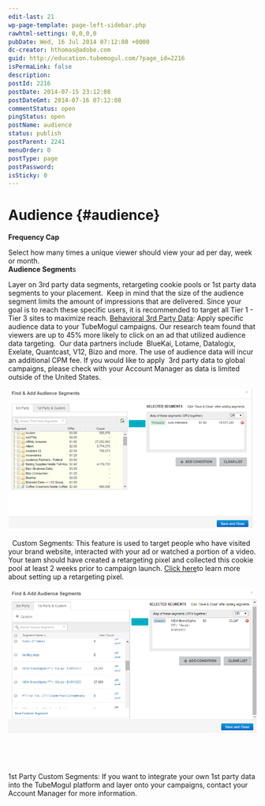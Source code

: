 ```yaml
---
edit-last: 21
wp-page-template: page-left-sidebar.php
rawhtml-settings: 0,0,0,0
pubDate: Wed, 16 Jul 2014 07:12:08 +0000
dc-creator: hthomas@adobe.com
guid: http://education.tubemogul.com/?page_id=2216
isPermaLink: false
description: 
postId: 2216
postDate: 2014-07-15 23:12:08
postDateGmt: 2014-07-16 07:12:08
commentStatus: open
pingStatus: open
postName: audience
status: publish
postParent: 2241
menuOrder: 0
postType: page
postPassword: 
isSticky: 0
---
```


# Audience {#audience}

**Frequency Cap**
  
Select how many times a unique viewer should view your ad per day, week or month.   
**Audience Segment**s
  
Layer on 3rd party data segments, retargeting&nbsp;cookie pools or 1st party data segments to your placement. &nbsp;Keep in mind that the size of the audience segment limits the amount of impressions that are delivered. Since your goal is to reach these specific users, it is recommended to target all Tier 1 - Tier 3 sites to maximize reach.
[Behavioral 3rd Party Data](../../../../user-guide/planning/targeting/behavioral.md):&nbsp;Apply specific audience data to your TubeMogul campaigns. Our&nbsp;research&nbsp;team found that viewers are up to 45% more likely to click on an ad that utilized audience data targeting. &nbsp;Our data partners include &nbsp;BlueKai, Lotame, Datalogix, Exelate, Quantcast, V12, Bizo and more. The use of audience data will incur an additional CPM fee. If you would like to apply &nbsp;3rd party data to global campaigns, please check with your Account Manager as data is limited outside of the United States.

[ ![](assets/picture11.png)](assets/picture11.png)

&nbsp;
Custom Segments:&nbsp;This feature is used to target people who have visited your brand website, interacted with your ad or watched a portion of a video. Your team should have created a retargeting pixel and collected this cookie pool at least 2 weeks prior to campaign launch. [Click here](../../../../user-guide/planning/targeting/retargeting/retargeting-pixel-setup.md)to learn more about setting up a retargeting pixel.

[ ![](assets/audience2.png)](assets/audience2.png)

&nbsp;

&nbsp;

1st Party Custom Segments: If you want to integrate your own 1st party data into the TubeMogul platform and layer onto your campaigns, contact your Account Manager for more information.
&nbsp; 